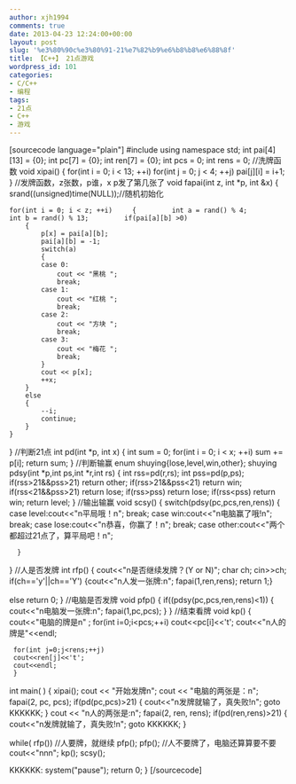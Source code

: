 ```yaml
---
author: xjh1994
comments: true
date: 2013-04-23 12:24:00+00:00
layout: post
slug: '%e3%80%90c%e3%80%91-21%e7%82%b9%e6%b8%b8%e6%88%8f'
title: 【C++】 21点游戏
wordpress_id: 101
categories:
- C/C++
- 编程
tags:
- 21点
- C++
- 游戏
---
```


[sourcecode language="plain"]
#include
using namespace std;
int pai[4][13] = {0};
int pc[7] = {0};
int ren[7] = {0};
 int pcs = 0;
 int rens = 0;
//洗牌函数
void xipai()
{
    for(int i = 0; i < 13; ++i)
        for(int j = 0; j < 4; ++j)
            pai[j][i] = i+1;
}
//发牌函数，z张数，p谁，x p发了第几张了
void fapai(int z, int *p, int &x)
{
    srand((unsigned)time(NULL));//随机初始化

    for(int i = 0; i < z; ++i)     {         int a = rand() % 4;         int b = rand() % 13;         if(pai[a][b] >0)
        {
            p[x] = pai[a][b];
            pai[a][b] = -1;
            switch(a)
            {
            case 0:
                cout << "黑桃 ";
                break;
            case 1:
                cout << "红桃 ";
                break;
            case 2:
                cout << "方块 ";
                break;
            case 3:
                cout << "梅花 ";
                break;
            }
            cout << p[x];
            ++x;
        }
        else
        {
            --i;
            continue;
        }
    }
}
//判断21点
int pd(int *p, int x)
{
    int sum = 0;
    for(int i = 0; i < x; ++i)         sum += p[i];      return sum; } //判断输赢  enum shuying{lose,level,win,other}; shuying pdsy(int *p,int ps,int *r,int rs) {     int rss=pd(r,rs);     int pss=pd(p,ps);          if(rss>21&&pss>21)
          return other;
    if(rss>21&&pss<21)
          return win;
    if(rss<21&&pss>21)
          return lose;
    if(rss>pss) return lose;
    if(rss<pss) return win;
    return level;
     }
//输出输赢
void scsy()
{
      switch(pdsy(pc,pcs,ren,rens))
      {    case level:cout<<"n平局哦！n";
            break;
            case win:cout<<"n电脑赢了哦!n";
            break;
            case lose:cout<<"n恭喜，你赢了！n";
            break;
            case other:cout<<"两个都超过21点了，算平局吧！n";

      }
 }
//人是否发牌
int rfp()
{
cout<<"n是否继续发牌？(Y or N)"; char ch; cin>>ch;
 if(ch=='y'||ch=='Y')
  {cout<<"n人发一张牌:n";
  fapai(1,ren,rens);
  return 1;}

  else return 0;
}
//电脑是否发牌
void pfp()
{
     if((pdsy(pc,pcs,ren,rens)<1))
     {   cout<<"n电脑发一张牌:n";
         fapai(1,pc,pcs);
     }
     }
//结束看牌
void kp()
{
     cout<<"电脑的牌是n" ;
     for(int i=0;i<pcs;++i)
     cout<<pc[i]<<'t';
     cout<<"n人的牌是"<<endl;

     for(int j=0;j<rens;++j)
     cout<<ren[j]<<'t';
     cout<<endl;
     }
int main( )
{
    xipai();
    cout << "开始发牌n";
    cout << "电脑的两张是：n";     fapai(2, pc, pcs);     if(pd(pc,pcs)>21)
    {  cout<<"n发牌就输了，真失败!n";
       goto  KKKKKK;
              }
    cout << "n人的两张是:n";     fapai(2, ren, rens);     if(pd(ren,rens)>21)
    {  cout<<"n发牌就输了，真失败!n";
       goto  KKKKKK;
              }

  while( rfp())   //人要牌，就继续
       pfp();
    pfp();  //人不要牌了，电脑还算算要不要
cout<<"nnn";
kp();
scsy();

KKKKKK:
    system("pause");
    return 0;
}
[/sourcecode]
